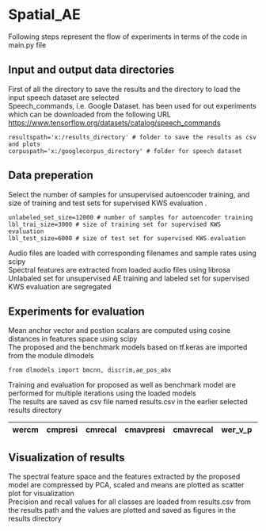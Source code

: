 # Spatial_AE
Following steps represent the flow of experiments in terms of the code in main.py file

## Input and output data directories
First of all the directory to save the results and the directory to load the input speech dataset are selected  
Speech_commands, i.e. Google Dataset. has been used for out experiments which can be downloaded from the following URL  
https://www.tensorflow.org/datasets/catalog/speech_commands

```
resultspath='x:/results_directory' # folder to save the results as csv and plots
corpuspath='x:/googlecorpus_directory' # folder for speech dataset
```

## Data preperation
Select the number of samples for unsupervised autoencoder training, and size of training and test sets for supervised KWS evaluation .

```
unlabeled_set_size=12000 # number of samples for autoencoder training
lbl_trai_size=3000 # size of training set for supervised KWS evaluation
lbl_test_size=6000 # size of test set for supervised KWS evaluation
```

Audio files are loaded with corresponding filenames and sample rates using scipy  
Spectral features are extracted from loaded audio files using librosa  
Unlabaled set for unsupervised AE training and labeled set for   supervised KWS evaluation are segregated  

## Experiments for evaluation
Mean anchor vector and postion scalars are computed using cosine distances in features space using scipy  
The proposed and the benchmark models based on tf.keras are imported from the module dlmodels 
```
from dlmodels import bmcnn, discrim,ae_pos_abx
```
Training and evaluation for proposed as well as benchmark model are performed for multiple iterations using the loaded models  
The results are saved as csv file named results.csv in the earlier selected results directory  


|wercm|cmpresi|cmrecal|cmavpresi|cmavrecal|wer_v_p|appresi|aprecal|apavpresi|apavrecal|
|---|---|---|---|---|---|---|---|---|---|

## Visualization of results
The spectral feature space and the features extracted by the proposed model are compressed by PCA, scaled and means are plotted as scatter plot for visualization  
Precision and recall values for all classes are loaded from results.csv from the results path and the values are plotted and saved as figures in the results directory

